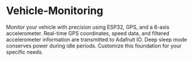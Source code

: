 # Vehicle-Monitoring
Monitor your vehicle with precision using ESP32, GPS, and a 6-axis accelerometer. Real-time GPS coordinates, speed data, and filtered accelerometer information are transmitted to Adafruit IO. Deep sleep mode conserves power during idle periods. Customize this foundation for your specific needs.
